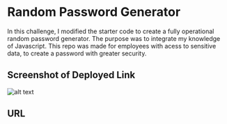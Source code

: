 # Random Password Generator

In this challenge, I modified the starter code to create a fully operational random password generator. The purpose was to integrate my knowledge of Javascript. This repo was made for employees with acess to sensitive data, to create a password with greater security.

## Screenshot of Deployed Link
![alt text]()

## URL

